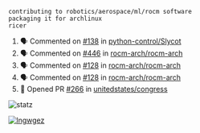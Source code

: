 ```
contributing to robotics/aerospace/ml/rocm software
packaging it for archlinux
ricer
```

<!--START_SECTION:activity-->
1. 🗣 Commented on [#138](https://github.com/python-control/Slycot/issues/138) in [python-control/Slycot](https://github.com/python-control/Slycot)
2. 🗣 Commented on [#446](https://github.com/rocm-arch/rocm-arch/issues/446) in [rocm-arch/rocm-arch](https://github.com/rocm-arch/rocm-arch)
3. 🗣 Commented on [#128](https://github.com/rocm-arch/rocm-arch/issues/128) in [rocm-arch/rocm-arch](https://github.com/rocm-arch/rocm-arch)
4. 🗣 Commented on [#128](https://github.com/rocm-arch/rocm-arch/issues/128) in [rocm-arch/rocm-arch](https://github.com/rocm-arch/rocm-arch)
5. 💪 Opened PR [#266](https://github.com/unitedstates/congress/pull/266) in [unitedstates/congress](https://github.com/unitedstates/congress)
<!--END_SECTION:activity-->


![statz](https://github-readme-stats.vercel.app/api?username=acxz&include_all_commits=true&show_icons=true)

[![lngwgez](https://github-readme-stats.vercel.app/api/top-langs/?username=acxz&layout=compact)](https://github.com/acxz/github-readme-stats)


<!--
**acxz/acxz** is a ✨ _special_ ✨ repository because its `README.md` (this file) appears on your GitHub profile.

Here are some ideas to get you started:

- 🔭 I’m currently working on ...
- 🌱 I’m currently learning ...
- 👯 I’m looking to collaborate on ...
- 🤔 I’m looking for help with ...
- 💬 Ask me about ...
- 📫 How to reach me: ...
- 😄 Pronouns: ...
- ⚡ Fun fact: ...
-->
